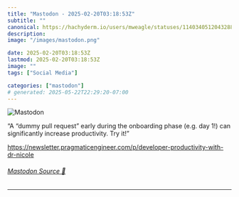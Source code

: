 ```yaml
---
title: "Mastodon - 2025-02-20T03:18:53Z"
subtitle: ""
canonical: https://hachyderm.io/users/mweagle/statuses/114034051204328833
description:
image: "/images/mastodon.png"

date: 2025-02-20T03:18:53Z
lastmod: 2025-02-20T03:18:53Z
image: ""
tags: ["Social Media"]

categories: ["mastodon"]
# generated: 2025-05-22T22:29:20-07:00
---
```

![Mastodon](/images/mastodon.png)

<p>“A “dummy pull request” early during the onboarding phase (e.g. day 1!) can significantly increase productivity. Try it!”</p><p><a href="https://newsletter.pragmaticengineer.com/p/developer-productivity-with-dr-nicole" target="_blank" rel="nofollow noopener noreferrer" translate="no"><span class="invisible">https://</span><span class="ellipsis">newsletter.pragmaticengineer.c</span><span class="invisible">om/p/developer-productivity-with-dr-nicole</span></a></p>


###### [Mastodon Source 🐘](https://hachyderm.io/@mweagle/114034051204328833)

___

